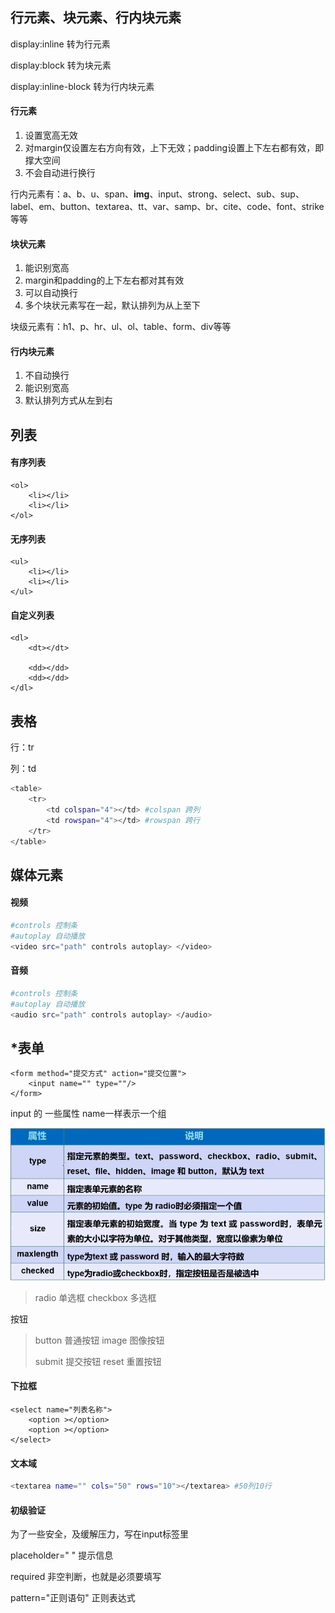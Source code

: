 ## 行元素、块元素、行内块元素

display:inline				转为行元素

display:block				转为块元素

display:inline-block	转为行内块元素

#### 行元素

1. 设置宽高无效
2. 对margin仅设置左右方向有效，上下无效；padding设置上下左右都有效，即撑大空间
3. 不会自动进行换行

行内元素有：a、b、u、span、**img**、input、strong、select、sub、sup、label、em、button、textarea、tt、var、samp、br、cite、code、font、strike等等

#### 块状元素

1. 能识别宽高
2. margin和padding的上下左右都对其有效
3. 可以自动换行
4. 多个块状元素写在一起，默认排列为从上至下

块级元素有：h1、p、hr、ul、ol、table、form、div等等

#### 行内块元素

1. 不自动换行
2. 能识别宽高
3. 默认排列方式从左到右

## 列表

#### 有序列表

~~~
<ol>
	<li></li>
	<li></li>
</ol>
~~~

#### 无序列表

~~~
<ul>
	<li></li>
	<li></li>
</ul>
~~~

#### 自定义列表

~~~
<dl>
	<dt></dt>
	
	<dd></dd>
	<dd></dd>
</dl>
~~~

## 表格

行：tr

列：td

~~~bash
<table>
	<tr>
		<td colspan="4"></td> #colspan 跨列
		<td rowspan="4"></td> #rowspan 跨行
	</tr>
</table>
~~~

## 媒体元素

#### 视频

~~~~bash
#controls 控制条
#autoplay 自动播放
<video src="path" controls autoplay> </video>
~~~~

#### 音频

~~~bash
#controls 控制条
#autoplay 自动播放
<audio src="path" controls autoplay> </audio>
~~~

## *表单

~~~
<form method="提交方式" action="提交位置">
	<input name="" type=""/>
</form>
~~~

input 的 一些属性 name一样表示一个组

![](./images/01.png)

> radio 			单选框						checkbox	  多选框

按钮

> button			普通按钮					image			  图像按钮
>
> submit			提交按钮					reset				重置按钮

#### 下拉框

~~~
<select name="列表名称">
	<option ></option>
	<option ></option>
</select>
~~~

#### 文本域

~~~bash
<textarea name="" cols="50" rows="10"></textarea> #50列10行
~~~

#### 初级验证

为了一些安全，及缓解压力，写在input标签里

placeholder="  "		提示信息

required					  非空判断，也就是必须要填写

pattern="正则语句"	正则表达式
